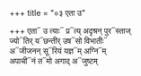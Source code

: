 +++
title = "०३ एता उ"

+++
एता᳓ उ त्याः᳓ प्र᳓त्य् अदृश्रन् पुर᳓स्ताज्  
ज्यो᳓तिर् य᳓छन्तीर् उष᳓सो विभातीः᳓  
अ᳓जीजनन् सू᳓रियं यज्ञ᳓म् अग्नि᳓म्  
अपाची᳓नं त᳓मो अगाद् अ᳓जुष्टम्